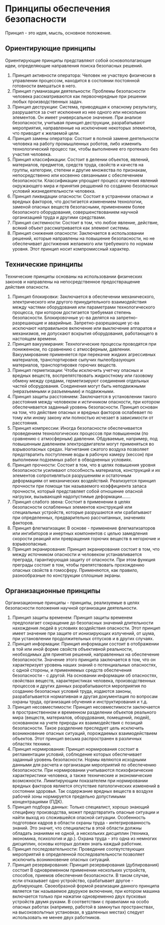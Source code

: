 # Принципы обеспечения безопасности

Принцип - это идея, мысль, основное положение.

## Ориентирующие принципы
Ориентирующие принципы представляют собой основополагающие идеи, определяющие направления поиска безопасных решений.
1. Принцип активности оператора: Человек не участвую физически в управлении процессом, находится в состоянии постоянной готовности вмешаться в него.
2. Принцип гуманизации деятельности: Проблемы безопасности человека рассматриваются как первоочередные при решении любых производственных задач. 
3. Принцип деструкции: Система, приводящая к опасному результату, разрушается за счет исклюения из нее одного или нескольких элементов. Он имеет универсальное значение. При анализе безопасности, учитывая принцип деструкции, разрабатывают мероприятия, направленные на исключение некоторых элементов, что приводит к желаемой цели.
4. Принцип замены оператора: Состоит в полной замене деятельности человека на работу промышленных роботов, либо изменить технологический процесс так, чтобы выполнение его протекало без участия человека.
5. Принцип классификации: Состоит в делении объектов, явлений, материалов, предметов, средств труда, свойств и качеств на группы, категории, степени и другие множества по признакам, непосредственно или косвенно связанными с обеспечением безопасности. Классификации упрощает процесс изучения явлений окружающего мира и принятия рещшений по созданию безопасных условий жизнедеятельности человека.
6. Принцип ликвидации опасности: Состоит в устранении опасных и вредных факторов, что достигается изменением технологии, заменой опасных веществ безопасными, применением более безопасного оборудования, совершенствованием научной организацией труда и другими средствами.
7. Принцип системности: Состоит в том, что любое явление, действие, всякий объект рассматривается как элемент системы.
8. Принцип снижения опасности: Заключается в использовании решений, которые направлены на повышение безопасности, но не обеспечивает достижения желаемого или требуемого по нормам уровня. Этот принцип носит компромиссный характер.

## Технические принципы
Технические принципы основаны на использовании физических законов и направлены на непосредственное предоствращение действия опасности.
1. Принцип блокировки: Заключается в обеспечении механического, электрического или другого принудительного взаимодействия между частями оборудования или параметрами технологического процесса, при котором достигается требуемая степень безопасности. Блокировочные ус-ва делятся на запретно-разрешающие и аварийные. Запретно-разрешающие ус-ва исключают направильное включение или выключение аппаратов и механизмов, не допускают вскрытия оборудования, работающего в настоящем времени.
2. Принцип вакуумирания: Технлогические процессы проводятся при пониженном, по сравнению с атмосферным, давлении. Вакуумирование применяется при перекачке жидких агрессивных материалов, транспортировке сыпучих пылеобразующих материалов, транспортировке горючих веществ.
3. Принцип герметизации: Чтобы исключить учетчку опасных и вредных веществ, воспрепятствовать жидкостному или газовому обмену между средами, герметизируют соединения отдельных частей оборудования. Соединения могут быть неподвижными (неразъемными и разъемными) и подвижными.
4. Принцип защиты расстоянием: Заключается в установлении такого расстояния между человеком и истичником опасности, при котором обеспечивается заданный уровень безопасности. Принцип основан на том, что действие опасных и вредных факторов ослабевает по тому или иному закону или полностью исчезает в зависимости от расстояния.
5. Принцип компрессии: Иногда безопасности обеспечивается проведением технологических процессов при повышенном (по сравнению с атмосферным) давлении. Обдуваемые, например, под повышенным давлением электродвигатели могут применяться во взрывоопасных средах. Нагнетание сжатого воздуха позволяет предотвратить поступление воды в рабочую камеру (кессон) при выполнеиии подземных работ в обводненных условиях.
6. Принцип прочности: Состоит в том, что в целях повышения уровня безопасности усиливают способность материалов, конструкций и их элементов сопротивляться разрушениям и остаточным деформациям от механических воздействий. Реализуется принцип прочности при помощи так называемого коэффициента запаса прочности, который представляет собой отношение опасной нагрузки, вызывающей надопустимые деформации.......
7. Принцип слабого звена: Состоит в применении в целях безопасности ослабленных элементов конструкций или специальных устройств, которые разрушаются или срабатывают при определенных, предварительно рассчитанных, значениях факторов.
8. Принцип флегматизации: В основе - применение флегматизаторов или ингибиторов и инертных компонентов с целью замедления скорости реакций или превращения горючих веществ в негорючие и взрывоопасные.
9. Принцип экранирования: Принцип экранирования состоит в том, что между источником опасности и человеком устанавливается преграда, гарантирующая защиту от опасности. При этом функция преграды состоит в том, чтобы препятствовать прохождению опасных свойств в гомосферу. Применяются, как правило, разнообразные по конструкции сплошные экраны.

## Организационные принципы
Организационные принципы - принципы, реализуемые в целях безопасности положения научной организации деятельности.
1. Принцип защиты временем: Принцип защиты временем предполагает сокращение до безопасных значений длительности нахождения людей в условиях воздействия опасности. Этот принцип имеет значение при защите от ионизирующих излучений, от шума, при установлении продолжительных отпусков и в других случаях.
2. Принцип информации: Принцип информации состоит в отображении в той или иной форме свойств объективной реальности, необходимых для принятия решений, направленных на обеспечение безопасности. Значение этого принципа заключается в том, что он характеризует уровень наших знаний о потенциальных опасностях, с одной стороны, и применяемых средств обеспечения безопасности - с другой. На основании информации об опасностях, свойствах веществ, характеристиках человека, производственных процессов и других данных разрабатываются мероприятия по созданию безопасных условий труда, издаются законы, разрабатывается нормативная и другая документация по вопросам охраны труда, организация обучения и инструктирования и т.д.
3. Принцип несовместимости: Принцип несовместимости заключается в пространственном и временном разделении объектов реального мира (веществ, материалов, оборудования, помещений, людей), основанном на учете природы их взаимодействия с позиций безопасности. Такое разделение преследует цель исключить возникновение опасных ситуаций, порождаемых взаимодействием объектов. Этот принцип весьма распространен в различных областях техники.
4. Принцип нормирования: Принцип нормирования состоит в регламентации условий, соблюдение которых обеспечивает заданный уровень безопасности. Нормы являются исходными данными для расчета и организации мероприятий по обеспечению безопасности. При нормировании учитываются психофизические характеристики человека, а также технические и экономические возможности. Лимитирующим показателем при нормировании вредных факторов является отсутствие патологических изменений в состоянии здоровья. Так содержание вредных веществ в воздухе рабочей зоны нормируется предельно допустимыми концентрациями (ПДК).
5. Принцип подбора данных: Только специалист, хорошо знающий специфику производства, может предотвратить опасные ситуации и найти выход из сложившейся опасной ситуации. Особенность подготовки кадров в области охраны труда - интегрированность знаний. Это значит, что специалисты в этой области должны обладать знаниями не одной, а нескольких дисциплин (техника, экономика, психология и др.). Охрана труда - это одна из немногих дисциплин, основы которых должен знать каждый работник.
6. Принцип последовательности: Проведение соотвутствующих мероприятий в определенной последовательности позволяет исключить возникновение опасных ситуаций.
7. Принцип резервирования: Принцип резервирования (дублирования) состоит B одновременном применении нескольких устройств, способов, приемов обеспечения безопасности. В таком случае, если отказывает одно устройство, срабатывает другое - дублирующее. Своеобразной формой реализации данного принципа является так называемое двурукое включение, при котором машина включается только при нажатии одновременно двух пусковых устройств двумя руками. В соответствии с правилами на особо опасных работах (например, работой в замкнутых пространствах, на высоковольтных установках, в удаленных местах) следует использовать не менее двух работников.
